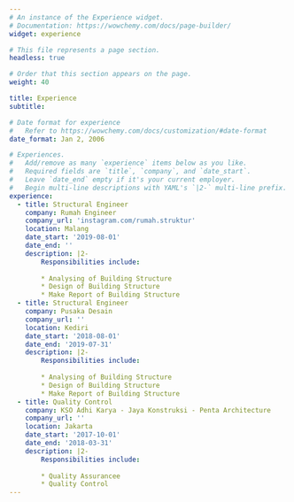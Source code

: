 ```yaml
---
# An instance of the Experience widget.
# Documentation: https://wowchemy.com/docs/page-builder/
widget: experience

# This file represents a page section.
headless: true

# Order that this section appears on the page.
weight: 40

title: Experience
subtitle:

# Date format for experience
#   Refer to https://wowchemy.com/docs/customization/#date-format
date_format: Jan 2, 2006

# Experiences.
#   Add/remove as many `experience` items below as you like.
#   Required fields are `title`, `company`, and `date_start`.
#   Leave `date_end` empty if it's your current employer.
#   Begin multi-line descriptions with YAML's `|2-` multi-line prefix.
experience:
  - title: Structural Engineer
    company: Rumah Engineer
    company_url: 'instagram.com/rumah.struktur'
    location: Malang
    date_start: '2019-08-01'
    date_end: ''
    description: |2-
        Responsibilities include:
        
        * Analysing of Building Structure
        * Design of Building Structure
        * Make Report of Building Structure 
  - title: Structural Engineer
    company: Pusaka Desain
    company_url: ''
    location: Kediri
    date_start: '2018-08-01'
    date_end: '2019-07-31'
    description: |2-
        Responsibilities include:
        
        * Analysing of Building Structure
        * Design of Building Structure
        * Make Report of Building Structure   
  - title: Quality Control
    company: KSO Adhi Karya - Jaya Konstruksi - Penta Architecture
    company_url: ''
    location: Jakarta
    date_start: '2017-10-01'
    date_end: '2018-03-31'
    description: |2-
        Responsibilities include:
        
        * Quality Assurancee
        * Quality Control
---
```

